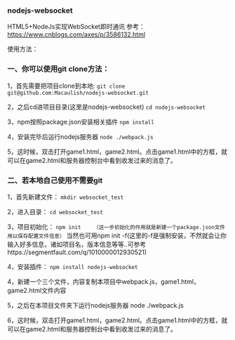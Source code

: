 ### nodejs-websocket
HTML5+NodeJs实现WebSocket即时通讯
参考：https://www.cnblogs.com/axes/p/3586132.html

使用方法：
### 一、你可以使用git clone方法：
1，首先需要把项目clone到本地:
`git clone git@github.com:Macaulish/nodejs-websocket.git`

2，之后cd进项目目录(这里是nodejs-websocket)
`cd nodejs-websocket`

3，npm按照package.json安装相关插件
`npm install`

4，安装完毕后运行nodejs服务器
`node ./webpack.js`

5，这时候，双击打开game1.html，game2.html。点击game1.html中的方框，就可以在game2.html和服务器控制台中看到收发过来的消息了。

### 二、若本地自己使用不需要git
1，首先新建文件：
`mkdir websocket_test`

2，进入目录：
`cd websocket_test`

3，项目初始化：
`npm init    （这一步初始化的作用就是新建一个package.json文件用以保存配置文件信息）`
当然也可用npm init -f(这里的-f是强制安装，不然就会让你输入好多信息，诸如项目名，版本信息等等..可参考https://segmentfault.com/q/1010000012930521)

4，安装插件：
`npm install nodejs-websocket`

4，新建一个三个文件，内容复制本项目中webpack.js，game1.html，game2.html文件内容

5，之后在本项目文件夹下运行nodejs服务器
node ./webpack.js

6，这时候，双击打开game1.html，game2.html。点击game1.html中的方框，就可以在game2.html和服务器控制台中看到收发过来的消息了。
